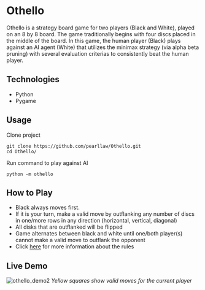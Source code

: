 # Othello
Othello is a strategy board game for two players (Black and White), played on an 8 by 8 board. The game traditionally begins with four discs placed in the middle of the board. In this game, the human player (Black) plays against an AI agent (White) that utilizes the minimax strategy (via alpha beta pruning) with several evaluation criterias to consistently beat the human player. 

## Technologies
- Python
- Pygame

## Usage
Clone project
```
git clone https://github.com/pearllaw/Othello.git
cd Othello/
```
Run command to play against AI
```
python -m othello
```

## How to Play
- Black always moves first.
- If it is your turn, make a valid move by outflanking any number of discs in one/more rows in any direction (horizontal, vertical, diagonal)
- All disks that are outflanked will be flipped
- Game alternates between black and white until one/both player(s) cannot make a valid move to outflank the opponent
- Click [here](https://www.eothello.com/) for more information about the rules

## Live Demo
![othello_demo2](https://user-images.githubusercontent.com/35009493/118733394-068f7b80-b7f1-11eb-964c-e335bf3aae61.gif)
*Yellow squares show valid moves for the current player*
